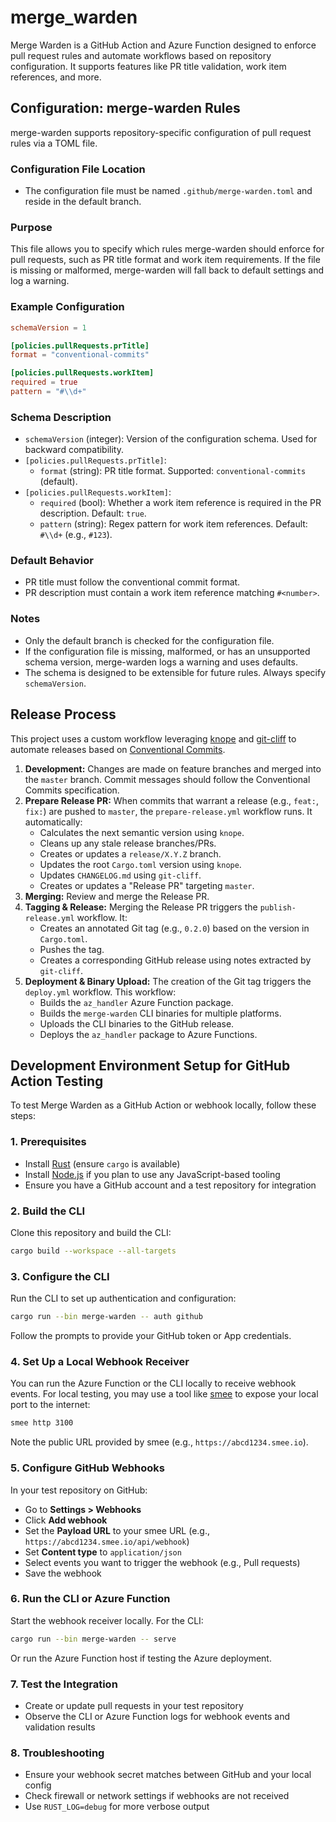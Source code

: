 # merge_warden

Merge Warden is a GitHub Action and Azure Function designed to enforce pull request rules and automate workflows based on
repository configuration. It supports features like PR title validation, work item references, and more.

## Configuration: merge-warden Rules

merge-warden supports repository-specific configuration of pull request rules via a TOML file.

### Configuration File Location

* The configuration file must be named `.github/merge-warden.toml` and reside in the default branch.

### Purpose

This file allows you to specify which rules merge-warden should enforce for pull requests, such as PR title format and work item requirements. If the file is missing or malformed, merge-warden will fall back to default settings and log a warning.

### Example Configuration

```toml
schemaVersion = 1

[policies.pullRequests.prTitle]
format = "conventional-commits"

[policies.pullRequests.workItem]
required = true
pattern = "#\\d+"
```

### Schema Description

* `schemaVersion` (integer): Version of the configuration schema. Used for backward compatibility.
* `[policies.pullRequests.prTitle]`:
  * `format` (string): PR title format. Supported: `conventional-commits` (default).
* `[policies.pullRequests.workItem]`:
  * `required` (bool): Whether a work item reference is required in the PR description. Default: `true`.
  * `pattern` (string): Regex pattern for work item references. Default: `#\\d+` (e.g., `#123`).

### Default Behavior

* PR title must follow the conventional commit format.
* PR description must contain a work item reference matching `#<number>`.

### Notes

* Only the default branch is checked for the configuration file.
* If the configuration file is missing, malformed, or has an unsupported schema version, merge-warden logs a warning and uses defaults.
* The schema is designed to be extensible for future rules. Always specify `schemaVersion`.

## Release Process

This project uses a custom workflow leveraging [knope](https://knope.tech/) and
[git-cliff](https://git-cliff.org/) to automate releases based on
[Conventional Commits](https://www.conventionalcommits.org/).

1. **Development:** Changes are made on feature branches and merged into the `master` branch.
    Commit messages should follow the Conventional Commits specification.
2. **Prepare Release PR:** When commits that warrant a release (e.g., `feat:`, `fix:`) are pushed
    to `master`, the `prepare-release.yml` workflow runs. It automatically:
    * Calculates the next semantic version using `knope`.
    * Cleans up any stale release branches/PRs.
    * Creates or updates a `release/X.Y.Z` branch.
    * Updates the root `Cargo.toml` version using `knope`.
    * Updates `CHANGELOG.md` using `git-cliff`.
    * Creates or updates a "Release PR" targeting `master`.
3. **Merging:** Review and merge the Release PR.
4. **Tagging & Release:** Merging the Release PR triggers the `publish-release.yml` workflow. It:
    * Creates an annotated Git tag (e.g., `0.2.0`) based on the version in `Cargo.toml`.
    * Pushes the tag.
    * Creates a corresponding GitHub release using notes extracted by `git-cliff`.
5. **Deployment & Binary Upload:** The creation of the Git tag triggers the `deploy.yml`
    workflow. This workflow:
    * Builds the `az_handler` Azure Function package.
    * Builds the `merge-warden` CLI binaries for multiple platforms.
    * Uploads the CLI binaries to the GitHub release.
    * Deploys the `az_handler` package to Azure Functions.

## Development Environment Setup for GitHub Action Testing

To test Merge Warden as a GitHub Action or webhook locally, follow these steps:

### 1. Prerequisites

* Install [Rust](https://www.rust-lang.org/tools/install) (ensure `cargo` is available)
* Install [Node.js](https://nodejs.org/) if you plan to use any JavaScript-based tooling
* Ensure you have a GitHub account and a test repository for integration

### 2. Build the CLI

Clone this repository and build the CLI:

```sh
cargo build --workspace --all-targets
```

### 3. Configure the CLI

Run the CLI to set up authentication and configuration:

```sh
cargo run --bin merge-warden -- auth github
```

Follow the prompts to provide your GitHub token or App credentials.

### 4. Set Up a Local Webhook Receiver

You can run the Azure Function or the CLI locally to receive webhook events. For local testing,
you may use a tool like [smee](https://smee.io/) to expose your local port to the internet:

```sh
smee http 3100
```

Note the public URL provided by smee (e.g., `https://abcd1234.smee.io`).

### 5. Configure GitHub Webhooks

In your test repository on GitHub:

* Go to **Settings > Webhooks**
* Click **Add webhook**
* Set the **Payload URL** to your smee URL (e.g., `https://abcd1234.smee.io/api/webhook`)
* Set **Content type** to `application/json`
* Select events you want to trigger the webhook (e.g., Pull requests)
* Save the webhook

### 6. Run the CLI or Azure Function

Start the webhook receiver locally. For the CLI:

```sh
cargo run --bin merge-warden -- serve
```

Or run the Azure Function host if testing the Azure deployment.

### 7. Test the Integration

* Create or update pull requests in your test repository
* Observe the CLI or Azure Function logs for webhook events and validation results

### 8. Troubleshooting

* Ensure your webhook secret matches between GitHub and your local config
* Check firewall or network settings if webhooks are not received
* Use `RUST_LOG=debug` for more verbose output
